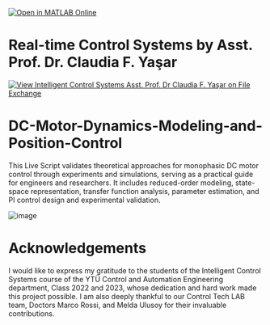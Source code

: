 [![Open in MATLAB Online](https://www.mathworks.com/images/responsive/global/open-in-matlab-online.svg)](https://matlab.mathworks.com/open/github/v1?repo=ClaudiaYasar/IntelligentControl&file=https://github.com/ClaudiaYasar/IntelligentControl/tree/main&line=1)

# Real-time Control Systems  by Asst. Prof. Dr. Claudia F. Yaşar
[![View Intelligent Control Systems Asst. Prof. Dr Claudia F. Yaşar on File Exchange](https://www.mathworks.com/matlabcentral/images/matlab-file-exchange.svg)](https://www.mathworks.com/matlabcentral/fileexchange/132303-intelligent-control-systems-asst-prof-dr-claudia-f-yasar)

# DC-Motor-Dynamics-Modeling-and-Position-Control

This Live Script validates theoretical approaches for monophasic DC motor control through experiments and simulations, serving as a practical guide for engineers and researchers. It includes reduced-order modeling, state-space representation, transfer function analysis, parameter estimation, and PI control design and experimental validation.

![image](https://github.com/ClaudiaYasar/DC-Motor-Dynamic-Modeling-and-Position-Control/assets/132692602/bb0dd75d-6672-4cf1-a723-886462118760)

# Acknowledgements
I would like to express my gratitude to the students of the Intelligent Control Systems course of the YTÜ Control and Automation Engineering department, Class 2022 and 2023, whose dedication and hard work made this project possible. I am also deeply thankful to our Control Tech LAB team, Doctors Marco Rossi, and Melda Ulusoy for their invaluable contributions.

